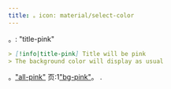 ```yaml
---
title: 。icon: material/select-color
---
```


。: "title-pink"

```md
> [!info|title-pink] Title will be pink
> The background color will display as usual
```

。["all-pink"](../combined-styling/page-6.md)
页:1["bg-pink"](../bg-styling/page-6.md)。
.

